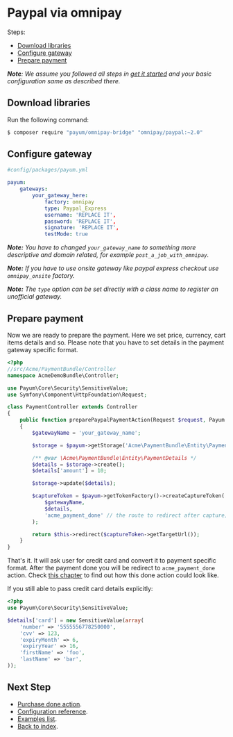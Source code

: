 # Paypal via omnipay

Steps:

* [Download libraries](#download-libraries)
* [Configure gateway](#configure-gateway)
* [Prepare payment](#prepare-payment)

_**Note**: We assume you followed all steps in [get it started](https://github.com/Payum/PayumBundle/blob/master/Resources/doc/get_it_started.md) and your basic configuration same as described there._

## Download libraries

Run the following command:

```bash
$ composer require "payum/omnipay-bridge" "omnipay/paypal:~2.0"
```

## Configure gateway

```yaml
#config/packages/payum.yml

payum:
    gateways:
        your_gateway_here:
            factory: omnipay
            type: Paypal_Express
            username: 'REPLACE IT',
            password: 'REPLACE IT',
            signature: 'REPLACE IT',
            testMode: true
```

_**Note:** You have to changed `your_gateway_name` to something more descriptive and domain related, for example `post_a_job_with_omnipay`._

_**Note:** If you have to use onsite gateway like paypal express checkout use `omnipay_onsite` factory._

_**Note:** The `type` option can be set directly with a class name to register an unofficial gateway._

## Prepare payment

Now we are ready to prepare the payment. Here we set price, currency, cart items details and so.
Please note that you have to set details in the payment gateway specific format.

```php
<?php
//src/Acme/PaymentBundle/Controller
namespace AcmeDemoBundle\Controller;

use Payum\Core\Security\SensitiveValue;
use Symfony\Component\HttpFoundation\Request;

class PaymentController extends Controller
{
    public function preparePaypalPaymentAction(Request $request, Payum $payum)
    {
        $gatewayName = 'your_gateway_name';

        $storage = $payum->getStorage('Acme\PaymentBundle\Entity\PaymentDetails');

        /** @var \Acme\PaymentBundle\Entity\PaymentDetails */
        $details = $storage->create();
        $details['amount'] = 10;

        $storage->update($details);

        $captureToken = $payum->getTokenFactory()->createCaptureToken(
            $gatewayName,
            $details,
            'acme_payment_done' // the route to redirect after capture;
        );

        return $this->redirect($captureToken->getTargetUrl());
    }
}
```

That's it. It will ask user for credit card and convert it to payment specific format. After the payment done you will be redirect to `acme_payment_done` action.
Check [this chapter](https://github.com/Payum/PayumBundle/blob/master/Resources/doc/purchase_done_action.md) to find out how this done action could look like.

If you still able to pass credit card details explicitly:

```php
<?php
use Payum\Core\Security\SensitiveValue;

$details['card'] = new SensitiveValue(array(
    'number' => '5555556778250000',
    'cvv' => 123,
    'expiryMonth' => 6,
    'expiryYear' => 16,
    'firstName' => 'foo',
    'lastName' => 'bar',
));
```

## Next Step

* [Purchase done action](https://github.com/Payum/PayumBundle/blob/master/Resources/doc/purchase_done_action.md).
* [Configuration reference](https://github.com/Payum/PayumBundle/blob/master/Resources/doc/configuration_reference.md).
* [Examples list](https://github.com/Payum/PayumBundle/blob/master/Resources/doc/custom_purchase_examples.md).
* [Back to index](https://github.com/Payum/PayumBundle/blob/master/Resources/doc/index.md).
